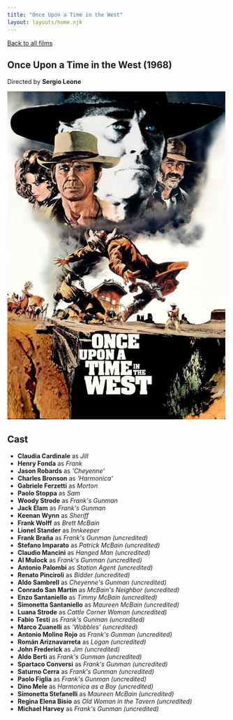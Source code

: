 ```yaml
---
title: "Once Upon a Time in the West"
layout: layouts/home.njk
---
```


<a href="../">Back to all films</a>

<article class="film">
  <h1>Once Upon a Time in the West (1968)</h1>

  <p class="director">
    Directed by <strong>Sergio Leone</strong>
  </p>

  <img src="../films/posters/once-upon-a-time-in-the-west.jpg" alt="">

  <h2>
    Cast
  </h2>
  <ul>
    <li><strong>Claudia Cardinale</strong> as <em>Jill</em></li>
<li><strong>Henry Fonda</strong> as <em>Frank</em></li>
<li><strong>Jason Robards</strong> as <em>'Cheyenne'</em></li>
<li><strong>Charles Bronson</strong> as <em>'Harmonica'</em></li>
<li><strong>Gabriele Ferzetti</strong> as <em>Morton</em></li>
<li><strong>Paolo Stoppa</strong> as <em>Sam</em></li>
<li><strong>Woody Strode</strong> as <em>Frank's Gunman</em></li>
<li><strong>Jack Elam</strong> as <em>Frank's Gunman</em></li>
<li><strong>Keenan Wynn</strong> as <em>Sheriff</em></li>
<li><strong>Frank Wolff</strong> as <em>Brett McBain</em></li>
<li><strong>Lionel Stander</strong> as <em>Innkeeper</em></li>
<li><strong>Frank Braña</strong> as <em>Frank's Gunman (uncredited)</em></li>
<li><strong>Stefano Imparato</strong> as <em>Patrick McBain (uncredited)</em></li>
<li><strong>Claudio Mancini</strong> as <em>Hanged Man (uncredited)</em></li>
<li><strong>Al Mulock</strong> as <em>Frank's Gunman (uncredited)</em></li>
<li><strong>Antonio Palombi</strong> as <em>Station Agent (uncredited)</em></li>
<li><strong>Renato Pinciroli</strong> as <em>Bidder (uncredited)</em></li>
<li><strong>Aldo Sambrell</strong> as <em>Cheyenne's Gunman (uncredited)</em></li>
<li><strong>Conrado San Martín</strong> as <em>McBain's Neighbor (uncredited)</em></li>
<li><strong>Enzo Santaniello</strong> as <em>Timmy McBain (uncredited)</em></li>
<li><strong>Simonetta Santaniello</strong> as <em>Maureen McBain (uncredited)</em></li>
<li><strong>Luana Strode</strong> as <em>Cattle Corner Woman (uncredited)</em></li>
<li><strong>Fabio Testi</strong> as <em>Frank's Gunman (uncredited)</em></li>
<li><strong>Marco Zuanelli</strong> as <em>'Wobbles' (uncredited)</em></li>
<li><strong>Antonio Molino Rojo</strong> as <em>Frank's Gunman (uncredited)</em></li>
<li><strong>Román Ariznavarreta</strong> as <em>Logan (uncredited)</em></li>
<li><strong>John Frederick</strong> as <em>Jim (uncredited)</em></li>
<li><strong>Aldo Berti</strong> as <em>Frank's Gunman (uncredited)</em></li>
<li><strong>Spartaco Conversi</strong> as <em>Frank's Gunman (uncredited)</em></li>
<li><strong>Saturno Cerra</strong> as <em>Frank's Gunman (uncredited)</em></li>
<li><strong>Paolo Figlia</strong> as <em>Frank's Gunman (uncredited)</em></li>
<li><strong>Dino Mele</strong> as <em>Harmonica as a Boy (uncredited)</em></li>
<li><strong>Simonetta Stefanelli</strong> as <em>Maureen McBain (uncredited)</em></li>
<li><strong>Regina Elena Bisio</strong> as <em>Old Woman in the Tavern (uncredited)</em></li>
<li><strong>Michael Harvey</strong> as <em>Frank's Gunman (uncredited)</em></li>
  </ul>
</article>
